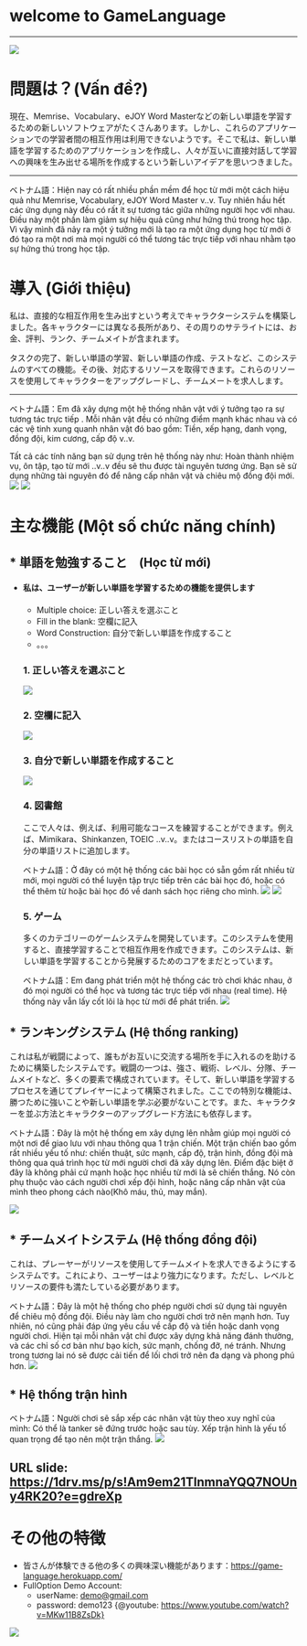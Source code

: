 # welcome to GameLanguage

-----

![](https://images.viblo.asia/76dec56f-f656-4632-aa50-d1f4171c4220.png)

# 問題は？(Vấn đề?)
   現在、Memrise、Vocabulary、eJOY Word Masterなどの新しい単語を学習するための新しいソフトウェアがたくさんあります。しかし、これらのアプリケーションでの学習者間の相互作用は利用できないようです。そこで私は、新しい単語を学習するためのアプリケーションを作成し、人々が互いに直接対話して学習への興味を生み出せる場所を作成するという新しいアイデアを思いつきました。
   

-----
ベトナム語：Hiện nay có rất nhiều phần mềm để học từ mới một cách hiệu quả như Memrise, Vocabulary, eJOY Word Master v..v. Tuy nhiên hầu hết các ứng dụng này đều có rất ít sự tương tác giữa những người học với nhau. Điều này một phần làm giảm sự hiệu quả cũng như hứng thú trong học tập. Vì vậy mình đã nảy ra một ý tưởng mới là tạo ra một ứng dụng học từ mới ở đó tạo ra một nơi mà mọi người có thể tương tác trực tiếp với nhau nhằm tạo sự hứng thú trong học tập.

#    導入 (Giới thiệu)

私は、直接的な相互作用を生み出すという考えでキャラクターシステムを構築しました。各キャラクターには異なる長所があり、その周りのサテライトには、お金、評判、ランク、チームメイトが含まれます。

タスクの完了、新しい単語の学習、新しい単語の作成、テストなど、このシステムのすべての機能。その後、対応するリソースを取得できます。これらのリソースを使用してキャラクターをアップグレードし、チームメートを求人します。

-----

ベトナム語：Em đã xây dựng một hệ thống nhân vật với ý tưởng tạo ra sự tương tác trực tiếp . Mỗi nhân vật đều có những điểm mạnh khác nhau và có các vệ tinh xung quanh nhân vật đó bao gồm: Tiền, xếp hạng, danh vọng, đồng đội, kim cương, cấp độ v..v.

Tất cả các tính năng bạn sử dụng trên hệ thống này như: Hoàn thành nhiệm vụ, ôn tập, tạo từ mới ..v..v đều sẽ thu được tài nguyên tương ứng. Bạn sẽ sử dụng những tài nguyên đó để nâng cấp nhân vật và chiêu mộ đồng đội mới.
![](https://images.viblo.asia/c5810295-bb78-4fb4-bf59-922fed13a9f6.png)
![](https://images.viblo.asia/94c8a101-a6ea-41f5-83a2-5e691ee11e0a.png)

# 主な機能 (Một số chức năng chính)
## *  単語を勉強すること　(Học từ mới)

* ####     私は、ユーザーが新しい単語を学習するための機能を提供します
    * Multiple choice: 正しい答えを選ぶこと
    * Fill in the blank: 空欄に記入
    * Word Construction: 自分で新しい単語を作成すること
    * 。。。
    ###  1. 正しい答えを選ぶこと
    ![](https://images.viblo.asia/e1366255-ebbd-4098-bc13-96d689abe148.png)
    ###  2.  空欄に記入
    ![](https://images.viblo.asia/7ae2f46f-0f72-4a45-9cfe-dad3bcefc044.png)
    ###  3.  自分で新しい単語を作成すること
    ![](https://images.viblo.asia/1d4c187b-3435-4fce-a637-bcef2192d68d.png)
    ###  4. 図書館
    ここで人々は、例えば、利用可能なコースを練習することができます。例えば、Mimikara、Shinkanzen, TOEIC ..v..v。またはコースリストの単語を自分の単語リストに追加します。
 
     ベトナム語：Ở đây có một hệ thống các bài học có sẵn gồm rất nhiều từ mới, mọi người có thể luyện tập trực tiếp trên các bài học đó, hoặc có thể thêm từ hoặc bài học đó về danh sách học riêng cho mình.
    ![](https://images.viblo.asia/7767017a-69b6-48e5-9803-549d6a73aeb0.png)
    ![](https://images.viblo.asia/a773f64d-c991-4731-b051-f92fe5887614.png)
    ###  5. ゲーム
    多くのカテゴリーのゲームシステムを開発しています。このシステムを使用すると、直接学習することで相互作用を作成できます。このシステムは、新しい単語を学習することから発展するためのコアをまだとっています。
    
    ベトナム語：Em đang phát triển một hệ thống các trò chơi khác nhau, ở đó mọi người có thể học và tương tác trực tiếp với nhau (real time). Hệ thống này vẫn lấy cốt lõi là học từ mới để phát triển.
     ![](https://images.viblo.asia/373e583f-3d56-4e7b-98ca-d00cc90284fd.png)
 ## *  ランキングシステム (Hệ thống ranking)
 これは私が戦闘によって、誰もがお互いに交流する場所を手に入れるのを助けるために構築したシステムです。戦闘の一つは、強さ、戦術、レベル、分隊、チームメイトなど、多くの要素で構成されています。そして、新しい単語を学習するプロセスを通じてプレイヤーによって構築されました。ここでの特別な機能は、勝つために強いことや新しい単語を学ぶ必要がないことです。また、キャラクターを並ぶ方法とキャラクターのアップグレード方法にも依存します。
 
   ベトナム語：Đây là một hệ thống em xây dựng lên nhằm giúp mọi người có một nơi để giao lưu với nhau thông qua 1 trận chiến. Một trận chiến bao gồm rất nhiều yếu tố như: chiến thuật, sức mạnh, cấp độ, trận hình, đồng đội mà thông qua quá trình học từ mới người chơi đã xây dựng lên. Điểm đặc biệt ở đây là không phải cứ mạnh hoặc học nhiều từ mới là sẽ chiến thắng. Nó còn phụ thuộc vào cách người chơi xếp đội hình, hoặc nâng cấp nhân vật của mình theo phong cách nào(Khô máu, thủ, may mắn).
   
   ![](https://images.viblo.asia/8f1611b9-eaff-4a44-a54d-85c60a23f1bc.png)


## * チームメイトシステム (Hệ thống đồng đội)

これは、プレーヤーがリソースを使用してチームメイトを求人できるようにするシステムです。これにより、ユーザーはより強力になります。ただし、レベルとリソースの要件も満たしている必要があります。

ベトナム語：Đây là một hệ thống cho phép người chơi sử dụng tài nguyên để chiêu mộ đồng đội. Điều này làm cho người chơi trở nên mạnh hơn. Tuy nhiên, nó cũng phải đáp ứng yêu cầu về cấp độ và tiền hoặc danh vọng người chơi. Hiện tại mỗi nhân vật chỉ được xây dựng khả năng đánh thường, và các chỉ số cơ bản như bạo kích, sức mạnh, chống đỡ, né tránh. Nhưng trong tương lai nó sẽ được cải tiến để lối chơi trở nên đa dạng và phong phú hơn.
![](https://images.viblo.asia/9126b184-7833-42b9-9da0-91808dbbf0c7.png)

## * Hệ thống trận hình

ベトナム語：Người chơi sẽ sắp xếp các nhân vật tùy theo xuy nghĩ của mình: Có thể là tanker sẽ đứng trước hoặc sau tùy. Xếp trận hình là yếu tố quan trọng để tạo nên một trận thắng.
![](https://images.viblo.asia/750217d3-62de-430a-8764-50ca356eb16b.png)

## URL slide: https://1drv.ms/p/s!Am9em21TlnmnaYQQ7NOUny4RK20?e=gdreXp
# その他の特徴
* 皆さんが体験できる他の多くの興味深い機能があります：https://game-language.herokuapp.com/
* FullOption Demo Account: 
    * userName: demo@gmail.com
    * password: demo123
{@youtube: https://www.youtube.com/watch?v=MKw11B8ZsDk}

[![](https://images.viblo.asia/76dec56f-f656-4632-aa50-d1f4171c4220.png)](https://www.youtube.com/watch?v=MKw11B8ZsDk)


